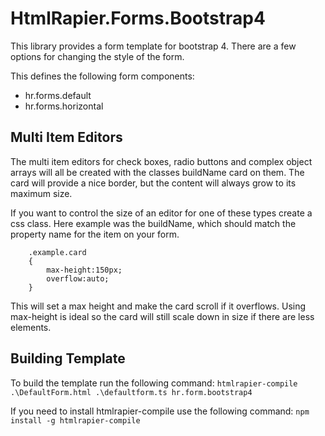 # HtmlRapier.Forms.Bootstrap4
This library provides a form template for bootstrap 4. There are a few options for changing the style of the form.

This defines the following form components:
 * hr.forms.default
 * hr.forms.horizontal

## Multi Item Editors
The multi item editors for check boxes, radio buttons and complex object arrays will all be created with the classes buildName card on them. The card will provide a nice border, but the content will always grow to its maximum size.

If you want to control the size of an editor for one of these types create a css class. Here example was the buildName, which should match the property name for the item on your form.
```
    .example.card
    {
        max-height:150px;
        overflow:auto;
    }
```
This will set a max height and make the card scroll if it overflows. Using max-height is ideal so the card will still scale down in size if there are less elements.

## Building Template
To build the template run the following command:
`htmlrapier-compile .\DefaultForm.html .\defaultform.ts hr.form.bootstrap4`

If you need to install htmlrapier-compile use the following command:
`npm install -g htmlrapier-compile`